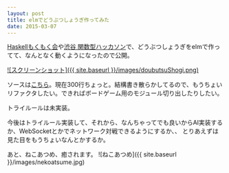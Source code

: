 ```yaml
---
layout: post
title: elmでどうぶつしょうぎ作ってみた
date: 2015-03-07
---
```


[Haskellもくもく会](http://haskellmokumoku.connpass.com)や[渋谷 関数型ハッカソン](http://fancs.connpass.com/event/12143/)で、どうぶつしょうぎをelmで作ってて、なんとなく動くようになったので公開。


[![スクリーンショット]({{ site.baseurl }}/images/doubutsuShogi.png)](http://suzuki-shin.github.io/doubutsuShogi/)


ソースは[こちら](https://github.com/suzuki-shin/doubutsuShogi)。現在300行ちょっと。結構書き散らかしてるので、もうちょいリファクタしたい。できればボードゲーム用のモジュール切り出したりしたい。

トライルールは未実装。

今後はトライルール実装して、それから、なんちゃってでも良いからAI実装するか、WebSocketとかでネットワーク対戦できるようにするか、、
とりあえずは見た目をもうちょいなんとかするか。

あと、ねこあつめ、癒されます。
![ねこあつめ]({{ site.baseurl }}/images/nekoatsume.jpg)
